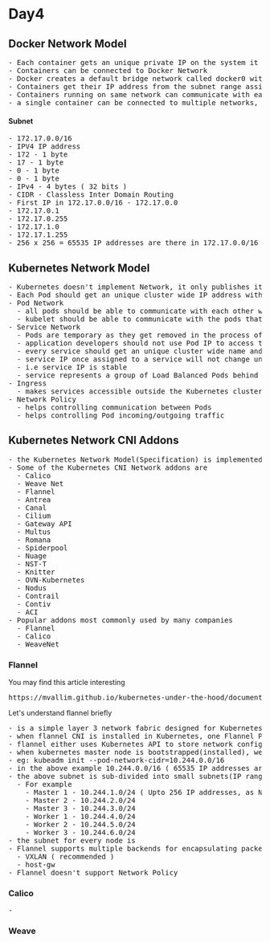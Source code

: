# Day4

## Docker Network Model
<pre>
- Each container gets an unique private IP on the system it runs
- Containers can be connected to Docker Network
- Docker creates a default bridge network called docker0 with subnet 172.17.0.0/16 ( 65535 IP addresses )
- Containers get their IP address from the subnet range assigned to the Docker network
- Containers running on same network can communicate with each other directly
- a single container can be connected to multiple networks, which means they may get multiple IP addresses
</pre>  

#### Subnet
<pre>
- 172.17.0.0/16
- IPV4 IP address
- 172 - 1 byte
- 17 - 1 byte
- 0 - 1 byte
- 0 - 1 byte
- IPv4 - 4 bytes ( 32 bits )
- CIDR - Classless Inter Domain Routing
- First IP in 172.17.0.0/16 - 172.17.0.0
- 172.17.0.1
- 172.17.0.255
- 172.17.1.0
- 172.17.1.255
- 256 x 256 = 65535 IP addresses are there in 172.17.0.0/16 Network
</pre>

## Kubernetes Network Model
<pre>
- Kubernetes doesn't implement Network, it only publishes its Network requirements as Kubernetes Network specification, while third-party vendors implements the Kubernetes Network specification, which is referred as Kubernetes Network Model
- Each Pod should get an unique cluster wide IP address within the Kubernetes cluster
- Pod Network
  - all pods should be able to communicate with each other whether they run in same node or different nodes
  - kubelet should be able to communicate with the pods that runs on the node where kubelet is running
- Service Network
  - Pods are temporary as they get removed in the process of scale up/down, rolling update, etc.
  - application developers should not use Pod IP to access them
  - every service should get an unique cluster wide name and IP address
  - service IP once assigned to a service will not change until the service exists
  - i.e service IP is stable
  - service represents a group of Load Balanced Pods behind them
- Ingress
  - makes services accessible outside the Kubernetes cluster
- Network Policy
  - helps controlling communication between Pods
  - helps controlling Pod incoming/outgoing traffic
</pre>

## Kubernetes Network CNI Addons
<pre>
- the Kubernetes Network Model(Specification) is implemented by third-party CNI plugins/addons
- Some of the Kubernetes CNI Network addons are
  - Calico
  - Weave Net
  - Flannel
  - Antrea
  - Canal
  - Cilium
  - Gateway API
  - Multus
  - Romana
  - Spiderpool
  - Nuage
  - NST-T
  - Knitter
  - OVN-Kubernetes
  - Nodus
  - Contrail
  - Contiv
  - ACI
- Popular addons most commonly used by many companies
  - Flannel
  - Calico
  - WeaveNet
</pre>

### Flannel
You may find this article interesting 
<pre>
https://mvallim.github.io/kubernetes-under-the-hood/documentation/kube-flannel.html  
</pre>

Let's understand flannel briefly
<pre>
- is a simple layer 3 network fabric designed for Kubernetes by CoreOS organization
- when flannel CNI is installed in Kubernetes, one Flannel Pod gets created on each Kubernetes node
- flannel either uses Kubernetes API to store network configurations in etcd or gets direct write access to etcd database just like API Server
- when kubernetes master node is bootstrapped(installed), we need to assign a Pod network subnet
- eg: kubeadm init --pod-network-cidr=10.244.0.0/16
- in the above example 10.244.0.0/16 ( 65535 IP addresses are allocated for Pods created in the K8s cluster )
- the above subnet is sub-divided into small subnets(IP ranges) and allocated to every node by Flannel
  - For example
    - Master 1 - 10.244.1.0/24 ( Upto 256 IP addresses, as Nodes by default can support only 110 Pods this is more than enough )
    - Master 2 - 10.244.2.0/24 
    - Master 3 - 10.244.3.0/24
    - Worker 1 - 10.244.4.0/24
    - Worker 2 - 10.244.5.0/24
    - Worker 3 - 10.244.6.0/24
- the subnet for every node is    
- Flannel supports multiple backends for encapsulating packets
  - VXLAN ( recommended )
  - host-gw
- Flannel doesn't support Network Policy
</pre>

### Calico
<pre>
-   
</pre>

### Weave

